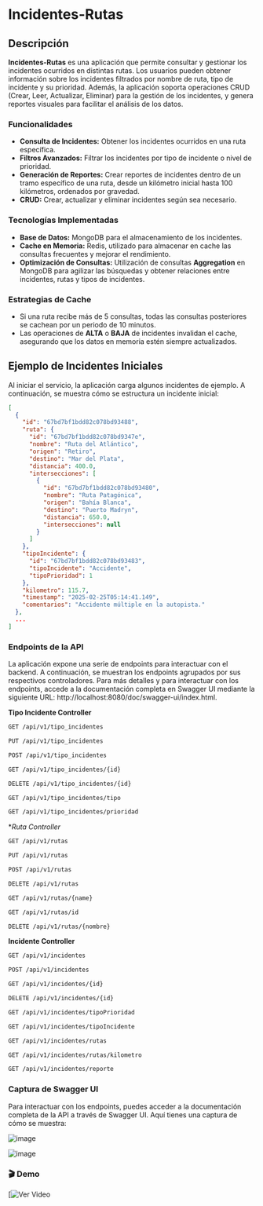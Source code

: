 # Incidentes-Rutas

## Descripción

**Incidentes-Rutas** es una aplicación que permite consultar y gestionar los incidentes ocurridos en distintas rutas. Los usuarios pueden obtener información sobre los incidentes filtrados por nombre de ruta, tipo de incidente y su prioridad. Además, la aplicación soporta operaciones CRUD (Crear, Leer, Actualizar, Eliminar) para la gestión de los incidentes, y genera reportes visuales para facilitar el análisis de los datos.

### Funcionalidades

- **Consulta de Incidentes:** Obtener los incidentes ocurridos en una ruta específica.
- **Filtros Avanzados:** Filtrar los incidentes por tipo de incidente o nivel de prioridad.
- **Generación de Reportes:** Crear reportes de incidentes dentro de un tramo específico de una ruta, desde un kilómetro inicial hasta 100 kilómetros, ordenados por gravedad.
- **CRUD:** Crear, actualizar y eliminar incidentes según sea necesario.

### Tecnologías Implementadas

- **Base de Datos:** MongoDB para el almacenamiento de los incidentes.
- **Cache en Memoria:** Redis, utilizado para almacenar en cache las consultas frecuentes y mejorar el rendimiento.
- **Optimización de Consultas:** Utilización de consultas **Aggregation** en MongoDB para agilizar las búsquedas y obtener relaciones entre incidentes, rutas y tipos de incidentes.
  
### Estrategias de Cache

- Si una ruta recibe más de 5 consultas, todas las consultas posteriores se cachean por un periodo de 10 minutos.
- Las operaciones de **ALTA** o **BAJA** de incidentes invalidan el cache, asegurando que los datos en memoria estén siempre actualizados.

## Ejemplo de Incidentes Iniciales

Al iniciar el servicio, la aplicación carga algunos incidentes de ejemplo. A continuación, se muestra cómo se estructura un incidente inicial:

```json
[
  {
    "id": "67bd7bf1bdd82c078bd93488",
    "ruta": {
      "id": "67bd7bf1bdd82c078bd9347e",
      "nombre": "Ruta del Atlántico",
      "origen": "Retiro",
      "destino": "Mar del Plata",
      "distancia": 400.0,
      "intersecciones": [
        {
          "id": "67bd7bf1bdd82c078bd93480",
          "nombre": "Ruta Patagónica",
          "origen": "Bahía Blanca",
          "destino": "Puerto Madryn",
          "distancia": 650.0,
          "intersecciones": null
        }
      ]
    },
    "tipoIncidente": {
      "id": "67bd7bf1bdd82c078bd93483",
      "tipoIncidente": "Accidente",
      "tipoPrioridad": 1
    },
    "kilometro": 115.7,
    "timestamp": "2025-02-25T05:14:41.149",
    "comentarios": "Accidente múltiple en la autopista."
  },
  ...
]
```

### Endpoints de la API

La aplicación expone una serie de endpoints para interactuar con el backend. A continuación, se muestran los endpoints agrupados por sus respectivos controladores. Para más detalles y para interactuar con los endpoints, accede a la documentación completa en Swagger UI mediante la siguiente URL: http://localhost:8080/doc/swagger-ui/index.html.

**Tipo Incidente Controller**
```bash
GET /api/v1/tipo_incidentes
```
```bash
PUT /api/v1/tipo_incidentes
```
```bash
POST /api/v1/tipo_incidentes
```
```bash
GET /api/v1/tipo_incidentes/{id}
```
```bash
DELETE /api/v1/tipo_incidentes/{id}
```
```bash
GET /api/v1/tipo_incidentes/tipo
```
```bash
GET /api/v1/tipo_incidentes/prioridad
```

**Ruta Controller*
```bash
GET /api/v1/rutas
```
```bash
PUT /api/v1/rutas
```
```bash
POST /api/v1/rutas
```
```bash
DELETE /api/v1/rutas
```
```bash
GET /api/v1/rutas/{name}
```
```bash
GET /api/v1/rutas/id
```
```bash
DELETE /api/v1/rutas/{nombre}
```

**Incidente Controller**
```bash
GET /api/v1/incidentes
```
```bash
POST /api/v1/incidentes
```
```bash
GET /api/v1/incidentes/{id}
```
```bash
DELETE /api/v1/incidentes/{id}
```
```bash
GET /api/v1/incidentes/tipoPrioridad
```
```bash
GET /api/v1/incidentes/tipoIncidente
```
```bash
GET /api/v1/incidentes/rutas
```
```bash
GET /api/v1/incidentes/rutas/kilometro
```
```bash
GET /api/v1/incidentes/reporte
```

### Captura de Swagger UI
Para interactuar con los endpoints, puedes acceder a la documentación completa de la API a través de Swagger UI. Aquí tienes una captura de cómo se muestra:

![image](https://github.com/user-attachments/assets/a29acd88-b52f-41d3-a608-8188f8e8273d)

![image](https://github.com/user-attachments/assets/146bdd35-867e-498d-8048-aeb94bd2e08c)

### 🎬 Demo

[![Ver Video](https://drive.google.com/file/d/1gtAoT-P3cbvDASFbRegV0YJ0upQKUWHh/view?usp=sharing)



